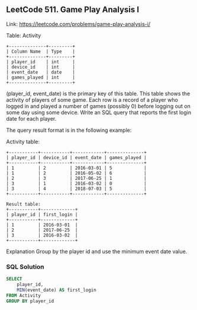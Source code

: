 ## LeetCode 511. Game Play Analysis I
Link: https://leetcode.com/problems/game-play-analysis-i/

Table: Activity
```
+--------------+---------+
| Column Name  | Type    |
+--------------+---------+
| player_id    | int     |
| device_id    | int     |
| event_date   | date    |
| games_played | int     |
+--------------+---------+
```
(player_id, event_date) is the primary key of this table. 
This table shows the activity of players of some game.
Each row is a record of a player who logged in and played a number of games (possibly 0) 
before logging out on some day using some device.
Write an SQL query that reports the first login date for each player.

The query result format is in the following example:

Activity table:
```
+-----------+-----------+------------+--------------+
| player_id | device_id | event_date | games_played |
+-----------+-----------+------------+--------------+
| 1         | 2         | 2016-03-01 | 5            |
| 1         | 2         | 2016-05-02 | 6            |
| 2         | 3         | 2017-06-25 | 1            |
| 3         | 1         | 2016-03-02 | 0            |
| 3         | 4         | 2018-07-03 | 5            |
+-----------+-----------+------------+--------------+

Result table:
+-----------+-------------+
| player_id | first_login |
+-----------+-------------+
| 1         | 2016-03-01  |
| 2         | 2017-06-25  |
| 3         | 2016-03-02  |
+-----------+-------------+
```
Explanation
Group by the player id and use the minimum event date value.

### SQL Solution
```sql
SELECT 
    player_id, 
    MIN(event_date) AS first_login
FROM Activity 
GROUP BY player_id
```
